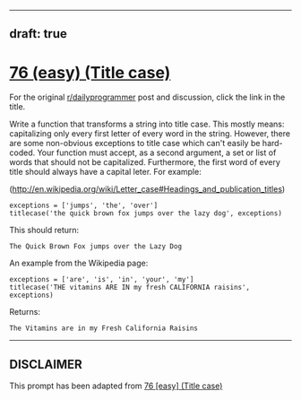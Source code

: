 ---
draft: true
----

# [76 (easy) (Title case)](https://www.reddit.com/r/dailyprogrammer/comments/wjzly/7132012_challenge_76_easy_title_case/)

For the original [r/dailyprogrammer](https://www.reddit.com/r/dailyprogrammer/) post and discussion, click the link in the title.

Write a function that transforms a string into title case. This mostly means: capitalizing only every first letter of every word in the string. However, there are some non-obvious exceptions to title case which can't easily be hard-coded. Your function must accept, as a second argument, a set or list of words that should not be capitalized. Furthermore, the first word of every title should always have a capital leter. For example:

(http://en.wikipedia.org/wiki/Letter_case#Headings_and_publication_titles)

```
exceptions = ['jumps', 'the', 'over']
titlecase('the quick brown fox jumps over the lazy dog', exceptions)
```
This should return:


```
The Quick Brown Fox jumps over the Lazy Dog
```
An example from the Wikipedia page:


```
exceptions = ['are', 'is', 'in', 'your', 'my']
titlecase('THE vitamins ARE IN my fresh CALIFORNIA raisins', exceptions)
```
Returns:


```
The Vitamins are in my Fresh California Raisins
```

----
## **DISCLAIMER**
This prompt has been adapted from [76 [easy] (Title case)](https://www.reddit.com/r/dailyprogrammer/comments/wjzly/7132012_challenge_76_easy_title_case/
)
